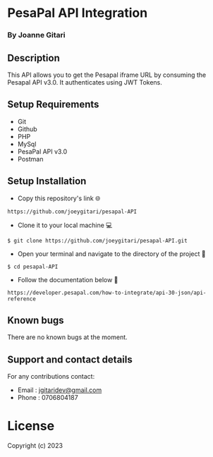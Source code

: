 # PesaPal API Integration

### By Joanne Gitari 

## Description
This API allows you to get the Pesapal iframe URL by consuming the Pesapal API v3.0. It authenticates using JWT Tokens.

## Setup Requirements

* Git
* Github
* PHP
* MySql
* PesaPal API v3.0
* Postman 

## Setup Installation

* Copy this repository's link 🌐
```
https://github.com/joeygitari/pesapal-API
```
* Clone it to your local machine 💻
```
$ git clone https://github.com/joeygitari/pesapal-API.git
```
* Open your terminal and navigate to the directory of the project 📁
```
$ cd pesapal-API
```
* Follow the documentation below 📑
```
https://developer.pesapal.com/how-to-integrate/api-30-json/api-reference
```

## Known bugs
There are no known bugs at the moment.

## Support and contact details

For any contributions contact:
* Email : jgitaridev@gmail.com 
* Phone : 0706804187 

# License 

Copyright (c) 2023

